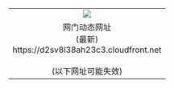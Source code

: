 ﻿<table>
  <tr></tr>
  <tr><td colspan=2 align=center><img src="https://d2sv8l38ah23c3.cloudfront.net/Up/oGate.jpg" /></td></tr>
  <tr><td colspan=2 align=center>网门动态网址<br/>(最新)
<br>https://d2sv8l38ah23c3.cloudfront.net
<br/><br/>(以下网址可能失效)
    </td>
  </tr>
</table>
